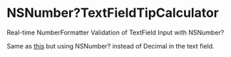 # NSNumber?TextFieldTipCalculator

Real-time NumberFormatter Validation of TextField Input with NSNumber?

Same as [this](https://github.com/UPetersen/swiftui-numberfield) but using NSNumber? instead of Decimal in the text field.
